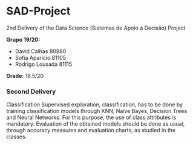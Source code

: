 ﻿# SAD-Project
2nd Delivery of the Data Science (Sistemas de Apoio à Decisão) Project

**Grupo 19/20:**
 - David Calhas 80980
 - Sofia Aparício 81105
 - Rodrigo Lousada 81115

**Grade:** 16.5/20

### Second Delivery
Classification Supervised exploration, classification, has to be done by training classification models through KNN, Naïve Bayes, Decision Trees and Neural Networks. For this purpose, the use of class attributes is mandatory. Evaluation of the obtained models should be done as usual, through accuracy measures and evaluation charts, as studied in the classes.
